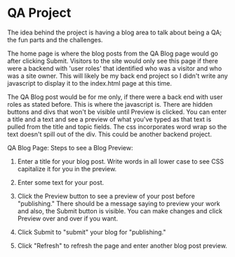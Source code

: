 # QA Project
The idea behind the project is having a blog area to talk about being a QA; the fun parts and the challenges.

The home page is where the blog posts from the QA Blog page would go after clicking Submit. Visitors to the site would only see this page if there were a backend with 'user roles' that identified who was a visitor and who was a site owner. This will likely be my back end project so I didn't write any javascript to display it to the index.html page at this time.

The QA Blog post would be for me only, if there were a back end with user roles as stated before. This is where the javascript is. There are hidden buttons and divs that won't be visible until Preview is clicked. You can enter a title and a text and see a preview of what you've typed as that text is pulled from the title and topic fields. The css incorporates word wrap so the text doesn't spill out of the div. This could be another backend project.


QA Blog Page: Steps to see a Blog Preview:

1) Enter a title for your blog post. Write words in all lower case to see CSS capitalize it for you in the preview.

2) Enter some text for your post.

3) Click the Preview button to see a preview of your post before "publishing." There should be a message saying to preview your work and also, the Submit button is visible. You can make changes and click Preview over and over if you want.

4) Click Submit to "submit" your blog for "publishing."

5) Click "Refresh" to refresh the page and enter another blog post preview.
